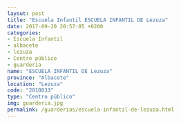 ```yaml
---
layout: post
title: "Escuela Infantil ESCUELA INFANTIL DE Lezuza"
date: 2017-09-20 20:57:05 +0200
categories:
- Escuela Infantil
- albacete
- lezuza
- Centro público
- guarderia
name: "ESCUELA INFANTIL DE Lezuza"
province: "Albacete"
location: "Lezuza"
code: "2010033"
type: "Centro público"
img: guarderia.jpg
permalink: /guarderias/escuela-infantil-de-lezuza.html
---
```

